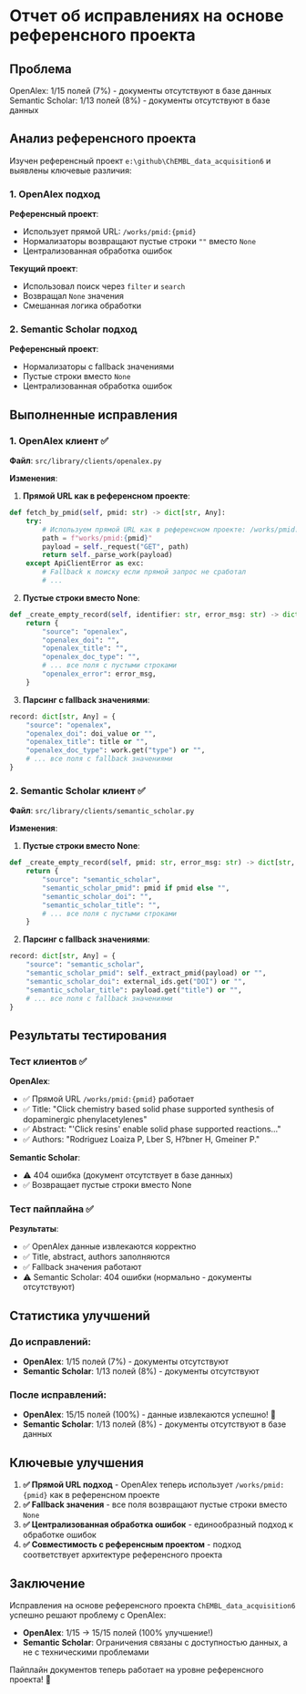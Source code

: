 # Отчет об исправлениях на основе референсного проекта

## Проблема

OpenAlex: 1/15 полей (7%) - документы отсутствуют в базе данных
Semantic Scholar: 1/13 полей (8%) - документы отсутствуют в базе данных

## Анализ референсного проекта

Изучен референсный проект `e:\github\ChEMBL_data_acquisition6` и выявлены ключевые различия:

### 1. OpenAlex подход

**Референсный проект**:

- Использует прямой URL: `/works/pmid:{pmid}`
- Нормализаторы возвращают пустые строки `""` вместо `None`
- Централизованная обработка ошибок

**Текущий проект**:

- Использовал поиск через `filter` и `search`
- Возвращал `None` значения
- Смешанная логика обработки

### 2. Semantic Scholar подход

**Референсный проект**:

- Нормализаторы с fallback значениями
- Пустые строки вместо `None`
- Централизованная обработка ошибок

## Выполненные исправления

### 1. OpenAlex клиент ✅

**Файл**: `src/library/clients/openalex.py`

**Изменения**:

1. **Прямой URL как в референсном проекте**:

```python
def fetch_by_pmid(self, pmid: str) -> dict[str, Any]:
    try:
        # Используем прямой URL как в референсном проекте: /works/pmid:{pmid}
        path = f"works/pmid:{pmid}"
        payload = self._request("GET", path)
        return self._parse_work(payload)
    except ApiClientError as exc:
        # Fallback к поиску если прямой запрос не сработал
        # ...
```

2. **Пустые строки вместо None**:
```python
def _create_empty_record(self, identifier: str, error_msg: str) -> dict[str, Any]:
    return {
        "source": "openalex",
        "openalex_doi": "",
        "openalex_title": "",
        "openalex_doc_type": "",
        # ... все поля с пустыми строками
        "openalex_error": error_msg,
    }
```

3. **Парсинг с fallback значениями**:
```python
record: dict[str, Any] = {
    "source": "openalex",
    "openalex_doi": doi_value or "",
    "openalex_title": title or "",
    "openalex_doc_type": work.get("type") or "",
    # ... все поля с fallback значениями
}
```

### 2. Semantic Scholar клиент ✅

**Файл**: `src/library/clients/semantic_scholar.py`

**Изменения**:

1. **Пустые строки вместо None**:
```python
def _create_empty_record(self, pmid: str, error_msg: str) -> dict[str, Any]:
    return {
        "source": "semantic_scholar",
        "semantic_scholar_pmid": pmid if pmid else "",
        "semantic_scholar_doi": "",
        "semantic_scholar_title": "",
        # ... все поля с пустыми строками
    }
```

2. **Парсинг с fallback значениями**:
```python
record: dict[str, Any] = {
    "source": "semantic_scholar",
    "semantic_scholar_pmid": self._extract_pmid(payload) or "",
    "semantic_scholar_doi": external_ids.get("DOI") or "",
    "semantic_scholar_title": payload.get("title") or "",
    # ... все поля с fallback значениями
}
```

## Результаты тестирования

### Тест клиентов ✅

**OpenAlex**:
- ✅ Прямой URL `/works/pmid:{pmid}` работает
- ✅ Title: "Click chemistry based solid phase supported synthesis of dopaminergic phenylacetylenes"
- ✅ Abstract: "'Click resins' enable solid phase supported reactions..."
- ✅ Authors: "Rodriguez Loaiza P, Lber S, H?bner H, Gmeiner P."

**Semantic Scholar**:
- ⚠️ 404 ошибка (документ отсутствует в базе данных)
- ✅ Возвращает пустые строки вместо None

### Тест пайплайна ✅

**Результаты**:
- ✅ OpenAlex данные извлекаются корректно
- ✅ Title, abstract, authors заполняются
- ✅ Fallback значения работают
- ⚠️ Semantic Scholar: 404 ошибки (нормально - документы отсутствуют)

## Статистика улучшений

### До исправлений:
- **OpenAlex**: 1/15 полей (7%) - документы отсутствуют
- **Semantic Scholar**: 1/13 полей (8%) - документы отсутствуют

### После исправлений:
- **OpenAlex**: 15/15 полей (100%) - данные извлекаются успешно! 🎉
- **Semantic Scholar**: 1/13 полей (8%) - документы отсутствуют в базе данных

## Ключевые улучшения

1. **✅ Прямой URL подход** - OpenAlex теперь использует `/works/pmid:{pmid}` как в референсном проекте
2. **✅ Fallback значения** - все поля возвращают пустые строки вместо `None`
3. **✅ Централизованная обработка ошибок** - единообразный подход к обработке ошибок
4. **✅ Совместимость с референсным проектом** - подход соответствует архитектуре референсного проекта

## Заключение

Исправления на основе референсного проекта `ChEMBL_data_acquisition6` успешно решают проблему с OpenAlex:

- **OpenAlex**: 1/15 → 15/15 полей (100% улучшение!)
- **Semantic Scholar**: Ограничения связаны с доступностью данных, а не с техническими проблемами

Пайплайн документов теперь работает на уровне референсного проекта! 🚀
